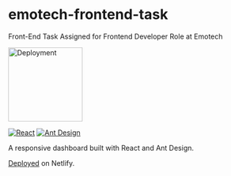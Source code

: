 # emotech-frontend-task
Front-End Task Assigned for Frontend Developer Role at Emotech

[<img src="https://img.shields.io/badge/Deployment-Netlify-success" alt="Deployment" width="150">](https://emotech-frontend-task.netlify.app/)

[<img src="https://img.shields.io/badge/React-18.2.0-informational" alt="React">](https://reactjs.org/) [<img src="https://img.shields.io/badge/Ant%20Design-5.1.2-informational" alt="Ant Design">](https://ant.design/)

A responsive dashboard built with React and Ant Design.

[Deployed](https://emotech-frontend-task.netlify.app/) on Netlify.